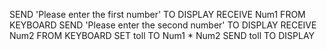 SEND 'Please enter the first number' TO DISPLAY
RECEIVE Num1 FROM KEYBOARD
SEND 'Please enter the second number' TO DISPLAY
RECEIVE Num2 FROM KEYBOARD
SET toll TO Num1 * Num2
SEND toll TO DISPLAY
